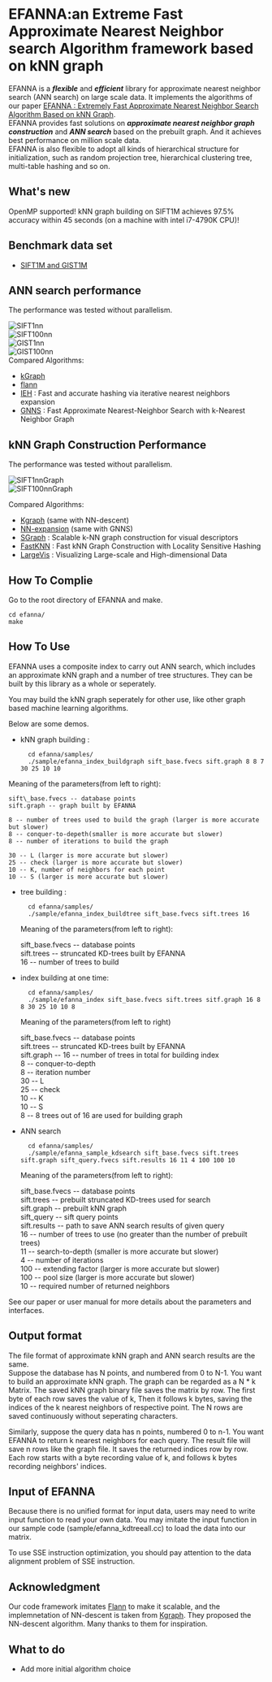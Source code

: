 EFANNA:an Extreme Fast Approximate Nearest Neighbor search Algorithm framework based on kNN graph
============
EFANNA is a ***flexible*** and ***efficient*** library for approximate nearest neighbor search (ANN search) on large scale data. It implements the algorithms of our paper [EFANNA : Extremely Fast Approximate Nearest Neighbor Search Algorithm Based on kNN Graph](http://arxiv.org/abs/1609.07228).    
EFANNA provides fast solutions on ***approximate nearest neighbor graph construction*** and ***ANN search*** based on the prebuilt graph. And it achieves best performance on million scale data.   
EFANNA is also flexible to adopt all kinds of hierarchical structure for initialization, such as random projection tree, hierarchical clustering tree, multi-table hashing and so on.   

What's new
-------
OpenMP supported! kNN graph building on SIFT1M achieves 97.5% accuracy within 45 seconds (on a machine with intel i7-4790K CPU)!     

Benchmark data set
-------
* [SIFT1M and GIST1M](http://corpus-texmex.irisa.fr/)

ANN search performance
------
The performance was tested without parallelism.   

![SIFT1nn](http://www.cad.zju.edu.cn/home/dengcai/Data/Hashing/SIFT_1nn.png)    
![SIFT100nn](http://www.cad.zju.edu.cn/home/dengcai/Data/Hashing/SIFT_100nn.png)    
![GIST1nn](http://www.cad.zju.edu.cn/home/dengcai/Data/Hashing/GIST_1nn.png)    
![GIST100nn](http://www.cad.zju.edu.cn/home/dengcai/Data/Hashing/GIST_100nn.png)   
Compared Algorithms:   
* [kGraph](http://www.kgraph.org)  
* [flann](http://www.cs.ubc.ca/research/flann/)   
* [IEH](http://ieeexplore.ieee.org/document/6734715/) : Fast and accurate hashing via iterative nearest neighbors expansion      
* [GNNS](https://webdocs.cs.ualberta.ca/~abbasiya/gnns.pdf) : Fast Approximate Nearest-Neighbor Search with k-Nearest Neighbor Graph     

kNN Graph Construction Performance
------
The performance was tested without parallelism.  

![SIFT1nnGraph](http://www.cad.zju.edu.cn/home/dengcai/Data/Hashing/SIFT_graph.png)    
![SIFT100nnGraph](http://www.cad.zju.edu.cn/home/dengcai/Data/Hashing/GIST_graph.png)   

Compared Algorithms:   
* [Kgraph](http://www.kgraph.org) (same with NN-descent)   
* [NN-expansion](https://webdocs.cs.ualberta.ca/~abbasiya/gnns.pdf) (same with GNNS)   
* [SGraph](http://ieeexplore.ieee.org/document/6247790/) : Scalable k-NN graph construction for visual descriptors  
* [FastKNN](http://link.springer.com/chapter/10.1007/978-3-642-40991-2_42) : Fast kNN Graph Construction with Locality Sensitive Hashing  
* [LargeVis](http://dl.acm.org/citation.cfm?id=2883041) : Visualizing Large-scale and High-dimensional Data    

How To Complie
-------
Go to the root directory of EFANNA and make.

	cd efanna/
	make

How To Use
------
EFANNA uses a composite index to carry out ANN search, which includes an approximate kNN graph and a number of tree structures. They can be built by this library as a whole or seperately.  
  
You may build the kNN graph seperately for other use, like other graph based machine learning algorithms.  
 
 Below are some demos.  
* kNN graph building :

    	cd efanna/samples/
		./sample/efanna_index_buildgraph sift_base.fvecs sift.graph 8 8 7 30 25 10 10
		  
		  
 Meaning of the parameters(from left to right):

	sift\_base.fvecs -- database points  
	sift.graph -- graph built by EFANNA   
	
	8 -- number of trees used to build the graph (larger is more accurate but slower)   
	8 -- conquer-to-depeth(smaller is more accurate but slower)   
	8 -- number of iterations to build the graph 
	 
	30 -- L (larger is more accurate but slower)  
	25 -- check (larger is more accurate but slower)  
	10 -- K, number of neighbors for each point    
	10 -- S (larger is more accurate but slower)
	
* tree building :   
    
        cd efanna/samples/
		./sample/efanna_index_buildtree sift_base.fvecs sift.trees 16
        
  Meaning of the parameters(from left to right):   
  
  sift\_base.fvecs -- database points  
  sift.trees -- struncated KD-trees built by EFANNA  
  16 -- number of trees to build   
* index building at one time:   
  
  		cd efanna/samples/
		./sample/efanna_index sift_base.fvecs sift.trees sitf.graph 16 8 8 30 25 10 10 8
   
	Meaning of the parameters(from left to right)   
	
   sift\_base.fvecs -- database points  
   sift.trees -- struncated KD-trees built by EFANNA  
   sift.graph --
   16 -- number of trees in total for building index   
   8 -- conquer-to-depth    
   8 -- iteration number    
   30 -- L   
   25 -- check    
   10 -- K    
   10 -- S   
   8 -- 8 trees out of 16 are used for building graph
   
* ANN search
        
        cd efanna/samples/
		./sample/efanna_sample_kdsearch sift_base.fvecs sift.trees sift.graph sift_query.fvecs sift.results 16 11 4 100 100 10
  
  Meaning of the parameters(from left to right):   
  
  sift\_base.fvecs -- database points  
  sift.trees -- prebuilt struncated KD-trees used for search  
  sift.graph -- prebuilt kNN graph   
  sift\_query -- sift query points  
  sift.results -- path to save ANN search results of given query   
  16 -- number of trees to use (no greater than the number of prebuilt trees)  
  11 -- search-to-depth (smaller is more accurate but slower)   
  4 -- number of iterations   
  100 -- extending factor (larger is more accurate but slower)   
  100 -- pool size (larger is more accurate but slower)   
  10 -- required number of returned neighbors   
  
See our paper or user manual for more details about the parameters and interfaces.

Output format
------
The file format of approximate kNN graph and ANN search results are the same.   
Suppose the database has N points, and numbered from 0 to N-1. You want to build an approximate kNN graph. The graph can be regarded as a N * k Matrix. The saved kNN graph binary file saves the matrix by row. The first byte of each row saves the value of k, Then it follows k bytes, saving the indices of the k nearest neighbors of respective point. The N rows are saved continuously without seperating characters.   

Similarly, suppose the query data has n points, numbered 0 to n-1. You want EFANNA to return k nearest neighbors for each query. The result file will save n rows like the graph file. It saves the returned indices row by row. Each row starts with a byte recording value of k, and follows k bytes recording neighbors' indices.  

Input of EFANNA
------
Because there is no unified format for input data, users may need to write input function to read your own data. You may imitate the input function in our sample code (sample/efanna\_kdtreeall.cc) to load the data into our matrix.

To use SSE instruction optimization, you should pay attention to the data alignment problem of SSE instruction.  

Acknowledgment
------
Our code framework imitates [Flann](http://www.cs.ubc.ca/research/flann/) to make it scalable, and the implemnetation of NN-descent is taken from [Kgraph](http://www.kgraph.org). They proposed the NN-descent algorithm. Many thanks to them for inspiration.

What to do
-------
* Add more initial algorithm choice	